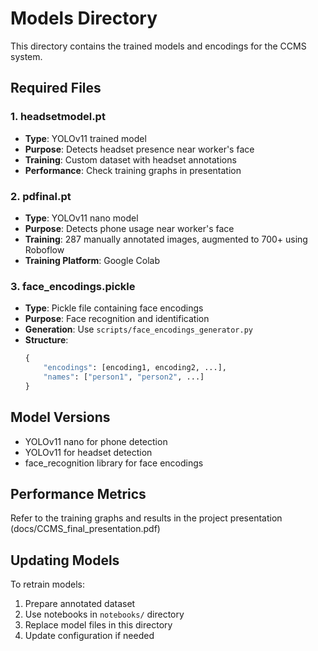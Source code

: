 # Models Directory

This directory contains the trained models and encodings for the CCMS system.

## Required Files

### 1. headsetmodel.pt
- **Type**: YOLOv11 trained model
- **Purpose**: Detects headset presence near worker's face
- **Training**: Custom dataset with headset annotations
- **Performance**: Check training graphs in presentation

### 2. pdfinal.pt
- **Type**: YOLOv11 nano model
- **Purpose**: Detects phone usage near worker's face
- **Training**: 287 manually annotated images, augmented to 700+ using Roboflow
- **Training Platform**: Google Colab

### 3. face_encodings.pickle
- **Type**: Pickle file containing face encodings
- **Purpose**: Face recognition and identification
- **Generation**: Use `scripts/face_encodings_generator.py`
- **Structure**:
  ```python
  {
      "encodings": [encoding1, encoding2, ...],
      "names": ["person1", "person2", ...]
  }
  ```

## Model Versions

- YOLOv11 nano for phone detection
- YOLOv11 for headset detection
- face_recognition library for face encodings

## Performance Metrics

Refer to the training graphs and results in the project presentation (docs/CCMS_final_presentation.pdf)

## Updating Models

To retrain models:
1. Prepare annotated dataset
2. Use notebooks in `notebooks/` directory
3. Replace model files in this directory
4. Update configuration if needed